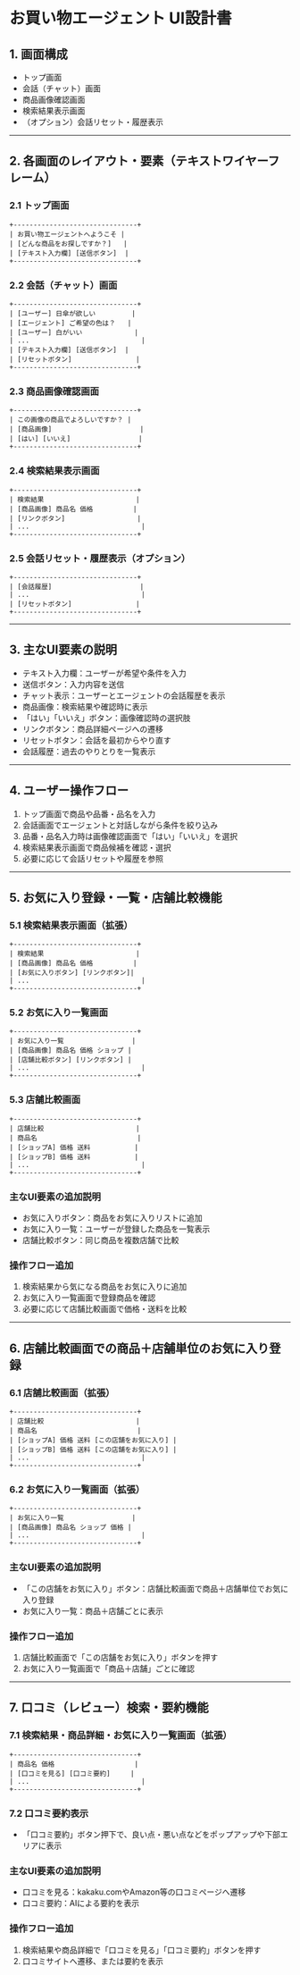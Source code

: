 # お買い物エージェント UI設計書

## 1. 画面構成

- トップ画面
- 会話（チャット）画面
- 商品画像確認画面
- 検索結果表示画面
- （オプション）会話リセット・履歴表示

---

## 2. 各画面のレイアウト・要素（テキストワイヤーフレーム）

### 2.1 トップ画面
```
+-------------------------------+
| お買い物エージェントへようこそ |
| [どんな商品をお探しですか？]   |
| [テキスト入力欄] [送信ボタン]  |
+-------------------------------+
```

### 2.2 会話（チャット）画面
```
+-------------------------------+
| [ユーザー] 日傘が欲しい         |
| [エージェント] ご希望の色は？   |
| [ユーザー] 白がいい             |
| ...                            |
| [テキスト入力欄] [送信ボタン]  |
| [リセットボタン]                |
+-------------------------------+
```

### 2.3 商品画像確認画面
```
+-------------------------------+
| この画像の商品でよろしいですか？ |
| [商品画像]                      |
| [はい] [いいえ]                 |
+-------------------------------+
```

### 2.4 検索結果表示画面
```
+-------------------------------+
| 検索結果                       |
| [商品画像] 商品名 価格          |
| [リンクボタン]                  |
| ...                            |
+-------------------------------+
```

### 2.5 会話リセット・履歴表示（オプション）
```
+-------------------------------+
| [会話履歴]                      |
| ...                            |
| [リセットボタン]                |
+-------------------------------+
```

---

## 3. 主なUI要素の説明
- テキスト入力欄：ユーザーが希望や条件を入力
- 送信ボタン：入力内容を送信
- チャット表示：ユーザーとエージェントの会話履歴を表示
- 商品画像：検索結果や確認時に表示
- 「はい」「いいえ」ボタン：画像確認時の選択肢
- リンクボタン：商品詳細ページへの遷移
- リセットボタン：会話を最初からやり直す
- 会話履歴：過去のやりとりを一覧表示

---

## 4. ユーザー操作フロー
1. トップ画面で商品や品番・品名を入力
2. 会話画面でエージェントと対話しながら条件を絞り込み
3. 品番・品名入力時は画像確認画面で「はい」「いいえ」を選択
4. 検索結果表示画面で商品候補を確認・選択
5. 必要に応じて会話リセットや履歴を参照 

---

## 5. お気に入り登録・一覧・店舗比較機能

### 5.1 検索結果表示画面（拡張）
```
+-------------------------------+
| 検索結果                       |
| [商品画像] 商品名 価格          |
| [お気に入りボタン] [リンクボタン]|
| ...                            |
+-------------------------------+
```

### 5.2 お気に入り一覧画面
```
+-------------------------------+
| お気に入り一覧                 |
| [商品画像] 商品名 価格 ショップ |
| [店舗比較ボタン] [リンクボタン] |
| ...                            |
+-------------------------------+
```

### 5.3 店舗比較画面
```
+-------------------------------+
| 店舗比較                       |
| 商品名                         |
| [ショップA] 価格 送料           |
| [ショップB] 価格 送料           |
| ...                            |
+-------------------------------+
```

### 主なUI要素の追加説明
- お気に入りボタン：商品をお気に入りリストに追加
- お気に入り一覧：ユーザーが登録した商品を一覧表示
- 店舗比較ボタン：同じ商品を複数店舗で比較

### 操作フロー追加
1. 検索結果から気になる商品をお気に入りに追加
2. お気に入り一覧画面で登録商品を確認
3. 必要に応じて店舗比較画面で価格・送料を比較 

---

## 6. 店舗比較画面での商品＋店舗単位のお気に入り登録

### 6.1 店舗比較画面（拡張）
```
+-------------------------------+
| 店舗比較                       |
| 商品名                         |
| [ショップA] 価格 送料 [この店舗をお気に入り] |
| [ショップB] 価格 送料 [この店舗をお気に入り] |
| ...                            |
+-------------------------------+
```

### 6.2 お気に入り一覧画面（拡張）
```
+-------------------------------+
| お気に入り一覧                 |
| [商品画像] 商品名 ショップ 価格 |
| ...                            |
+-------------------------------+
```

### 主なUI要素の追加説明
- 「この店舗をお気に入り」ボタン：店舗比較画面で商品＋店舗単位でお気に入り登録
- お気に入り一覧：商品＋店舗ごとに表示

### 操作フロー追加
1. 店舗比較画面で「この店舗をお気に入り」ボタンを押す
2. お気に入り一覧画面で「商品＋店舗」ごとに確認 

---

## 7. 口コミ（レビュー）検索・要約機能

### 7.1 検索結果・商品詳細・お気に入り一覧画面（拡張）
```
+-------------------------------+
| 商品名 価格                    |
| [口コミを見る] [口コミ要約]     |
| ...                            |
+-------------------------------+
```

### 7.2 口コミ要約表示
- 「口コミ要約」ボタン押下で、良い点・悪い点などをポップアップや下部エリアに表示

### 主なUI要素の追加説明
- 口コミを見る：kakaku.comやAmazon等の口コミページへ遷移
- 口コミ要約：AIによる要約を表示

### 操作フロー追加
1. 検索結果や商品詳細で「口コミを見る」「口コミ要約」ボタンを押す
2. 口コミサイトへ遷移、または要約を表示 